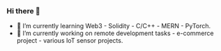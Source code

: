### Hi there 👋
- 🌱 I’m currently learning Web3 - Solidity - C/C++ - MERN - PyTorch.
- 🔭 I’m currently working on remote development tasks - e-commerce project - various IoT sensor projects.
<!--
**rd123myb/rd123myb** is a ✨ _special_ ✨ repository because its `README.md` (this file) appears on your GitHub profile.

Here are some ideas to get you started:

- 🔭 I’m currently working on ...
- 🌱 I’m currently learning ...
- 👯 I’m looking to collaborate on anything IoT related

- 📫 How to reach me: roryjd123@gmail.com
- 😄 Pronouns: ...
- ⚡ Fun fact: ...
-->
